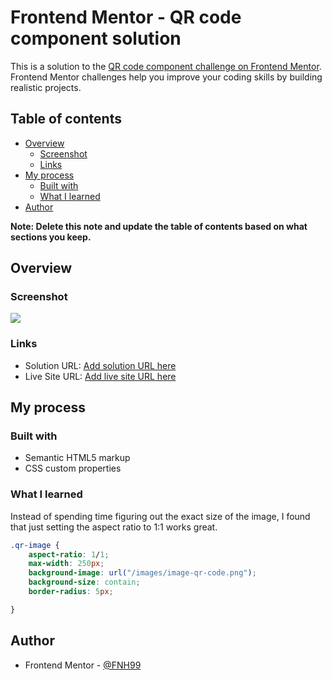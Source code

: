 # Frontend Mentor - QR code component solution

This is a solution to the [QR code component challenge on Frontend Mentor](https://www.frontendmentor.io/challenges/qr-code-component-iux_sIO_H). Frontend Mentor challenges help you improve your coding skills by building realistic projects. 

## Table of contents

- [Overview](#overview)
  - [Screenshot](#screenshot)
  - [Links](#links)
- [My process](#my-process)
  - [Built with](#built-with)
  - [What I learned](#what-i-learned)
- [Author](#author)

**Note: Delete this note and update the table of contents based on what sections you keep.**

## Overview

### Screenshot

![](./screenshot.jpg)

### Links

- Solution URL: [Add solution URL here](https://your-solution-url.com)
- Live Site URL: [Add live site URL here](https://your-live-site-url.com)

## My process

### Built with

- Semantic HTML5 markup
- CSS custom properties


### What I learned

Instead of spending time figuring out the exact size of the image, I found that just setting the aspect ratio to 1:1 works great.

```css
.qr-image {
    aspect-ratio: 1/1;
    max-width: 250px;
    background-image: url("/images/image-qr-code.png");
    background-size: contain;
    border-radius: 5px;

}
```
## Author

- Frontend Mentor - [@FNH99](https://www.frontendmentor.io/profile/FNH99)
